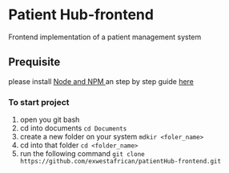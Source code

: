 # Patient Hub-frontend
Frontend implementation of a patient management system

## Prequisite 
please install [Node and NPM ](https://nodejs.org/en/download/) an step by step guide [here](https://phoenixnap.com/kb/install-node-js-npm-on-windows)

### To start project 
 1. open you git bash
 2. cd into documents `cd Documents`
 3. create a new folder on your system  `mdkir <foler_name>`
 4. cd into that folder `cd <folder_name>`
 5. run the following command `git clone https://github.com/exwestafrican/patientHub-frontend.git`
 

